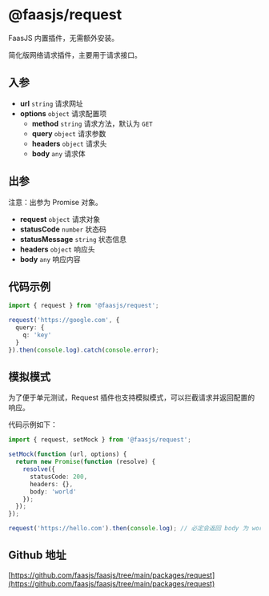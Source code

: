# @faasjs/request

FaasJS 内置插件，无需额外安装。

简化版网络请求插件，主要用于请求接口。

## 入参

- **url** `string` 请求网址
- **options** `object` 请求配置项
  - **method** `string` 请求方法，默认为 `GET`
  - **query** `object` 请求参数
  - **headers** `object` 请求头
  - **body** `any` 请求体

## 出参

注意：出参为 Promise 对象。

- **request** `object` 请求对象
- **statusCode** `number` 状态码
- **statusMessage** `string` 状态信息
- **headers** `object` 响应头
- **body** `any` 响应内容

## 代码示例

```typescript
import { request } from '@faasjs/request';

request('https://google.com', {
  query: {
    q: 'key'
  }
}).then(console.log).catch(console.error);
```

## 模拟模式

为了便于单元测试，Request 插件也支持模拟模式，可以拦截请求并返回配置的响应。

代码示例如下：

```typescript
import { request, setMock } from '@faasjs/request';

setMock(function (url, options) {
  return new Promise(function (resolve) {
    resolve({
      statusCode: 200,
      headers: {},
      body: 'world'
    });
  });
});

request('https://hello.com').then(console.log); // 必定会返回 body 为 world
```

## Github 地址

[https://github.com/faasjs/faasjs/tree/main/packages/request](https://github.com/faasjs/faasjs/tree/main/packages/request)
